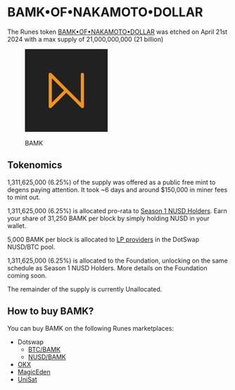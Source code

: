 # BAMK•OF•NAKAMOTO•DOLLAR

The Runes token [BAMK•OF•NAKAMOTO•DOLLAR](https://magiceden.io/runes/BAMK%E2%80%A2OF%E2%80%A2NAKAMOTO%E2%80%A2DOLLAR) was etched on April 21st 2024 with a max supply of 21,000,000,000 (21 billion)

<div align="left">

<figure><img src=".gitbook/assets/bamk.png" alt="" width="188"><figcaption><p>BAMK</p></figcaption></figure>

</div>

## Tokenomics

1,311,625,000 (6.25%) of the supply was offered as a public free mint to degens paying attention. It took \~6 days and around $150,000 in miner fees to mint out.&#x20;

1,311,625,000 (6.25%) is allocated pro-rata to [Season 1 NUSD Holders](https://app.gitbook.com/o/lfo0cE7iXE4350nipACw/s/L5vd9Yc2g4BdL74C5OqN/\~/changes/91/rewards/season-1-nusd-holders). Earn your share of 31,250 BAMK per block by simply holding NUSD in your wallet.

5,000 BAMK per block is allocated to [LP providers](https://app.gitbook.com/o/lfo0cE7iXE4350nipACw/s/L5vd9Yc2g4BdL74C5OqN/\~/changes/91/rewards/rewards-for-nusd-lp-providers) in the DotSwap NUSD/BTC pool.

1,311,625,000 (6.25%) is allocated to the Foundation, unlocking on the same schedule as Season 1 NUSD Holders. More details on the Foundation coming soon.

The remainder of the supply is currently Unallocated.

## How to buy BAMK?

You can buy BAMK on the following Runes marketplaces:

* Dotswap
  * [BTC/BAMK](https://www.dotswap.app/swap#R\_BTC\_BAMK%E2%80%A2OF%E2%80%A2NAKAMOTO%E2%80%A2DOLLAR)
  * [NUSD/BAMK](https://www.dotswap.app/swap#R\_NUSD%E2%80%A2NUSD%E2%80%A2NUSD%E2%80%A2NUSD\_BAMK%E2%80%A2OF%E2%80%A2NAKAMOTO%E2%80%A2DOLLAR)
* [OKX](https://www.okx.com/web3/marketplace/runes/token/BAMK%E2%80%A2OF%E2%80%A2NAKAMOTO%E2%80%A2DOLLAR/840256:35)
* [MagicEden](https://magiceden.io/runes/BAMK%E2%80%A2OF%E2%80%A2NAKAMOTO%E2%80%A2DOLLAR)
* [UniSat](https://unisat.io/runes/market?tick=BAMK%E2%80%A2OF%E2%80%A2NAKAMOTO%E2%80%A2DOLLAR)
